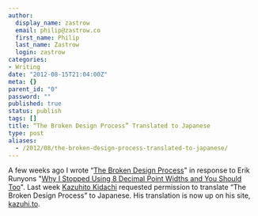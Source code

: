 ```yaml
---
author:
  display_name: zastrow
  email: philip@zastrow.co
  first_name: Philip
  last_name: Zastrow
  login: zastrow
categories:
- Writing
date: "2012-08-15T21:04:00Z"
meta: {}
parent_id: "0"
password: ""
published: true
status: publish
tags: []
title: “The Broken Design Process” Translated to Japanese
type: post
aliases:
  - /2012/08/the-broken-design-process-translated-to-japanese/
---
```

<p>A few weeks ago I wrote “<a href="http://phanza.com/2012/07/31/the-broken-design-process">The Broken Design Process</a>" in response to Erik Runyons "<a href="http://weedygarden.net/2012/07/why-i-stopped-using-8-decimal-point-widths-and-you-should-too/">Why I Stopped Using 8 Decimal Point Widths and You Should Too</a>". Last week <a href="https://twitter.com/kazuhito/">Kazuhito Kidachi</a> requested permission to translate “The Broken Design Process” to Japanese. His translation is now up on his site, <a href="http://kidachi.kazuhi.to/blog/archives/037559.html">kazuhi.to</a>.</p>
